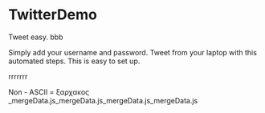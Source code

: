 # TwitterDemo
Tweet easy.
bbb

Simply add your username and password.
Tweet from your laptop with this automated steps.
This is easy to set up.

rrrrrrr

Non - ASCII = ξαρχακος _mergeData.js_mergeData.js_mergeData.js_mergeData.js
